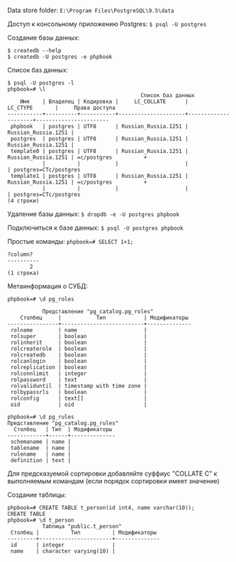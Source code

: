 Data store folder:
`E:\Program Files\PostgreSQL\9.5\data`

Доступ к консольному приложению Postgres:
`$ psql -U postgres`

Создание базы данных:
```
$ createdb --help
$ createdb -U postgres -e phpbook
```
Список баз данных:
```
$ psql -U postgres -l
phpbook=# \l
                                          Список баз данных
    Имя    | Владелец | Кодировка |     LC_COLLATE      |      LC_CTYPE       |     Права доступа
-----------+----------+-----------+---------------------+---------------------+-----------------------
 phpbook   | postgres | UTF8      | Russian_Russia.1251 | Russian_Russia.1251 |
 postgres  | postgres | UTF8      | Russian_Russia.1251 | Russian_Russia.1251 |
 template0 | postgres | UTF8      | Russian_Russia.1251 | Russian_Russia.1251 | =c/postgres          +
           |          |           |                     |                     | postgres=CTc/postgres
 template1 | postgres | UTF8      | Russian_Russia.1251 | Russian_Russia.1251 | =c/postgres          +
           |          |           |                     |                     | postgres=CTc/postgres
(4 строки)
```

Удаление базы данных:
`$ dropdb -e -U postgres phpbook`

Подключиться к базе данных:
`$ psql -U postgres phpbook`

Простые команды:
`phpbook=# SELECT 1+1;`
 
 ```
 ?column?
----------
        2
(1 строка)
```

Метаинформация о СУБД:

`phpbook=# \d pg_roles`

```
           Представление "pg_catalog.pg_roles"              
    Столбец     |           Тип            | Модификаторы   
----------------+--------------------------+--------------  
 rolname        | name                     |                
 rolsuper       | boolean                  |                
 rolinherit     | boolean                  |                
 rolcreaterole  | boolean                  |                
 rolcreatedb    | boolean                  |                
 rolcanlogin    | boolean                  |                
 rolreplication | boolean                  |                
 rolconnlimit   | integer                  |                
 rolpassword    | text                     |                
 rolvaliduntil  | timestamp with time zone |                
 rolbypassrls   | boolean                  |                
 rolconfig      | text[]                   |                
 oid            | oid                      |                
                                                            
phpbook=# \d pg_rules                                       
Представление "pg_catalog.pg_rules"                         
  Столбец   | Тип  | Модификаторы                           
------------+------+--------------                          
 schemaname | name |                                        
 tablename  | name |                                        
 rulename   | name |                                        
 definition | text |                                        
```                                                            


Для предсказуемой сортировки добавляйте суффиус "COLLATE C" к выполняемым командам 
(если порядок сортировки имеет значение)

Создание таблицы:
```
phpbook=# CREATE TABLE t_person(id int4, name varchar(10));
CREATE TABLE
phpbook=# \d t_person
           Таблица "public.t_person"
 Столбец |          Тип          | Модификаторы
---------+-----------------------+--------------
 id      | integer               |
 name    | character varying(10) |
```
